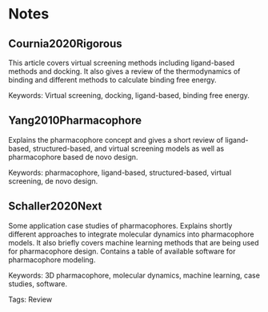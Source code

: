 # Notes

## Cournia2020Rigorous

This article covers virtual screening methods including ligand-based methods and docking.
It also gives a review of the thermodynamics of binding and different methods to calculate binding free energy.

Keywords: Virtual screening, docking, ligand-based, binding free energy.

## Yang2010Pharmacophore

Explains the pharmacophore concept and gives a short review of ligand-based, structured-based,
and virtual screening models as well as pharmacophore based de novo design.

Keywords: pharmacophore, ligand-based, structured-based, virtual screening, de novo design.

## Schaller2020Next

Some application case studies of pharmacophores. Explains shortly different approaches to integrate molecular dynamics
into pharmacophore models. It also briefly covers machine learning methods that are being used for pharmacophore design.
Contains a table of available software for pharmacophore modeling.

Keywords: 3D pharmacophore, molecular dynamics, machine learning, case studies, software.


Tags: Review
